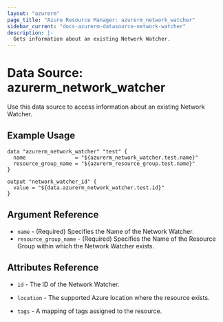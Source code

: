 ```yaml
---
layout: "azurerm"
page_title: "Azure Resource Manager: azurerm_network_watcher"
sidebar_current: "docs-azurerm-datasource-network-watcher"
description: |-
  Gets information about an existing Network Watcher.
---
```


# Data Source: azurerm_network_watcher

Use this data source to access information about an existing Network Watcher.

## Example Usage

```hcl
data "azurerm_network_watcher" "test" {
  name                = "${azurerm_network_watcher.test.name}"
  resource_group_name = "${azurerm_resource_group.test.name}"
}

output "network_watcher_id" {
  value = "${data.azurerm_network_watcher.test.id}"
}
```

## Argument Reference

* `name` - (Required) Specifies the Name of the Network Watcher.
* `resource_group_name` - (Required) Specifies the Name of the Resource Group within which the Network Watcher exists.


## Attributes Reference

* `id` - The ID of the Network Watcher.

* `location` - The supported Azure location where the resource exists.

* `tags` - A mapping of tags assigned to the resource.
